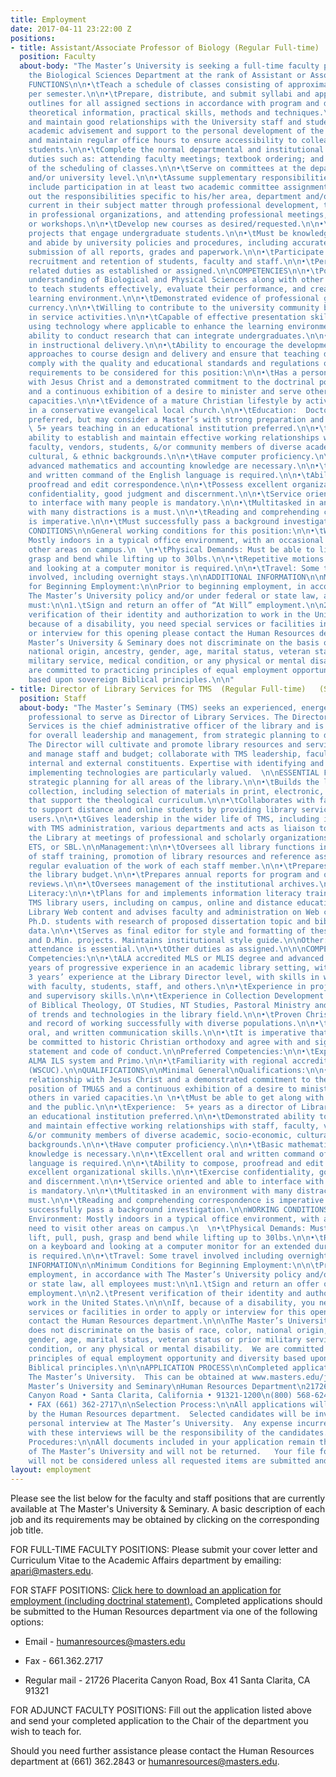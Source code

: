 ```yaml
---
title: Employment
date: 2017-04-11 23:22:00 Z
positions:
- title: Assistant/Associate Professor of Biology (Regular Full-time)  (University)
  position: Faculty
  about-body: "The Master’s University is seeking a full-time faculty position in
    the Biological Sciences Department at the rank of Assistant or Associate Professor.\n\nESSENTIAL
    FUNCTIONS\n\n•\tTeach a schedule of classes consisting of approximately 12 units
    per semester.\n\n•\tPrepare, distribute, and submit syllabi and approved course
    outlines for all assigned sections in accordance with program and divisional policies.\n\n•\tTeach
    theoretical information, practical skills, methods and techniques.\n\n•\tEstablish
    and maintain good relationships with the University staff and students.\n\n•\tProvide
    academic advisement and support to the personal development of the students.\n\n•\tPost
    and maintain regular office hours to ensure accessibility to colleagues and to
    students.\n\n•\tComplete the normal departmental and institutional administrative
    duties such as: attending faculty meetings; textbook ordering; and coordination
    of the scheduling of classes.\n\n•\tServe on committees at the department, school,
    and/or university level.\n\n•\tAssume supplementary responsibilities that will
    include participation in at least two academic committee assignments.\n\n•\tCarry
    out the responsibilities specific to his/her area, department and/or program.\n\n•\tStay
    current in their subject matter through professional development, through involvement
    in professional organizations, and attending professional meetings, conference
    or workshops.\n\n•\tDevelop new courses as desired/requested.\n\n•\tDevelop research
    projects that engage undergraduate students.\n\n•\tMust be knowledgeable about
    and abide by university policies and procedures, including accurate and timely
    submission of all reports, grades and paperwork.\n\n•\tParticipate in the marketing,
    recruitment and retention of students, faculty and staff.\n\n•\tPerform other
    related duties as established or assigned.\n\nCOMPETENCIES\n\n•\tPossess in depth
    understanding of Biological and Physical Sciences along with other related information.\n\n•\tAptitude
    to teach students effectively, evaluate their performance, and create a supportive
    learning environment.\n\n•\tDemonstrated evidence of professional growth and academic
    currency.\n\n•\tWilling to contribute to the university community by participating
    in service activities.\n\n•\tCapable of effective presentation skills including
    using technology where applicable to enhance the learning environment.\n\n•\tDemonstrated
    ability to conduct research that can integrate undergraduates.\n\n•\tCreative
    in instructional delivery.\n\n•\tAbility to encourage the development of innovative
    approaches to course design and delivery and ensure that teaching design and delivery
    comply with the quality and educational standards and regulations of the department.\n\nQUALIFICATIONS\n\nMinimum
    requirements to be considered for this position:\n\n•\tHas a personal relationship
    with Jesus Christ and a demonstrated commitment to the doctrinal position of TMU&S
    and a continuous exhibition of a desire to minister and serve others in varied
    capacities.\n\n•\tEvidence of a mature Christian lifestyle by active involvement
    in a conservative evangelical local church.\n\n•\tEducation:  Doctoral degree
    preferred, but may consider a Master’s with strong preparation and promise.\n\n•\tExperience:
    \ 5+ years teaching in an educational institution preferred.\n\n•\tDemonstrated
    ability to establish and maintain effective working relationships with staff,
    faculty, vendors, students, &/or community members of diverse academic, socio-economic,
    cultural, & ethnic backgrounds.\n\n•\tHave computer proficiency.\n\n•\tBasic to
    advanced mathematics and accounting knowledge are necessary.\n\n•\tExcellent oral
    and written command of the English language is required.\n\n•\tAbility to compose,
    proofread and edit correspondence.\n\n•\tPossess excellent organizational skills.\n\n•\tExercise
    confidentiality, good judgment and discernment.\n\n•\tService oriented and able
    to interface with many people is mandatory.\n\n•\tMultitasked in an environment
    with many distractions is a must.\n\n•\tReading and comprehending correspondence
    is imperative.\n\n•\tMust successfully pass a background investigation.\n\nWORKING
    CONDITIONS\n\nGeneral working conditions for this position:\n\n•\tWorking Environment:
    Mostly indoors in a typical office environment, with an occasional need to visit
    other areas on campus.\n  \n•\tPhysical Demands: Must be able to lift, pull, push,
    grasp and bend while lifting up to 30lbs.\n\n•\tRepetitive motions on a keyboard
    and looking at a computer monitor is required.\n\n•\tTravel: Some travel may be
    involved, including overnight stays.\n\nADDITIONAL INFORMATION\n\nMinimum Conditions
    for Beginning Employment:\n\nPrior to beginning employment, in accordance with
    The Master’s University policy and/or under federal or state law, all employees
    must:\n\n1.\tSign and return an offer of “At Will” employment.\n\n2.\tPresent
    verification of their identity and authorization to work in the United States.\n\nIf,
    because of a disability, you need special services or facilities in order to apply
    or interview for this opening please contact the Human Resources department.\n\nThe
    Master’s University & Seminary does not discriminate on the basis of race, color,
    national origin, ancestry, gender, age, marital status, veteran status or prior
    military service, medical condition, or any physical or mental disability.  We
    are committed to practicing principles of equal employment opportunity and diversity
    based upon sovereign Biblical principles.\n\n"
- title: Director of Library Services for TMS  (Regular Full-time)   (Seminary)
  position: Staff
  about-body: "The Master’s Seminary (TMS) seeks an experienced, energetic and innovative
    professional to serve as Director of Library Services. The Director of Library
    Services is the chief administrative officer of the library and is responsible
    for overall leadership and management, from strategic planning to daily operations.
    The Director will cultivate and promote library resources and services; develop
    and manage staff and budget; collaborate with TMS leadership, faculty and other
    internal and external constituents. Expertise with identifying and strategically
    implementing technologies are particularly valued.  \n\nESSENTIAL FUNCTIONS\n\nVision:\n\n•\tConsiders
    strategic planning for all areas of the library.\n\n•\tBuilds the library resource
    collection, including selection of materials in print, electronic, and other formats
    that support the theological curriculum.\n\n•\tCollaborates with faculty and librarians
    to support distance and online students by providing library services to remote
    users.\n\n•\tGives leadership in the wider life of TMS, including interaction
    with TMS administration, various departments and acts as liaison to the faculty.\n\n•\tRepresents
    the Library at meetings of professional and scholarly organizations such as ATLA,
    ETS, or SBL.\n\nManagement:\n\n•\tOversees all library functions including supervision
    of staff training, promotion of library resources and reference assistance.\n\n•\tProvides
    regular evaluation of the work of each staff member.\n\n•\tPrepares and manages
    the library budget.\n\n•\tPrepares annual reports for program and organizational
    reviews.\n\n•\tOversees management of the institutional archives.\n\nInformation
    Literacy:\n\n•\tPlans for and implements information literacy training for all
    TMS library users, including on campus, online and distance education.\n\n•\tGuides
    Library Web content and advises faculty and administration on Web content.\n\n•\tAids
    Ph.D. students with research of proposed dissertation topic and bibliographic
    data.\n\n•\tServes as final editor for style and formatting of theses, dissertations
    and D.Min. projects. Maintains institutional style guide.\n\nOther:\n\n•\tRegular
    attendance is essential.\n\n•\tOther duties as assigned.\n\n\nCOMPETENCIES\n\nRequired
    Competencies:\n\n•\tALA accredited MLS or MLIS degree and advanced degree in Theology.\n\n•\t5+
    years of progressive experience in an academic library setting, with at least
    3 years’ experience at the Library Director level, with skills in working effectively
    with faculty, students, staff, and others.\n\n•\tExperience in project management
    and supervisory skills.\n\n•\tExperience in Collection Development in the area
    of Biblical Theology, OT Studies, NT Studies, Pastoral Ministry and Biblical Exposition.\n\n•\tKnowledge
    of trends and technologies in the library field.\n\n•\tProven Christian character
    and record of working successfully with diverse populations.\n\n•\tStrong interpersonal,
    oral, and written communication skills.\n\n•\tIt is imperative that the candidates
    be committed to historic Christian orthodoxy and agree with and sign the TMS doctrinal
    statement and code of conduct.\n\nPreferred Competencies:\n\n•\tExperience with
    ALMA ILS system and Primo.\n\n•\tFamiliarity with regional accreditation processes
    (WSCUC).\n\nQUALIFICATIONS\n\nMinimal General\nQualifications:\n\n•\tHas a personal
    relationship with Jesus Christ and a demonstrated commitment to the doctrinal
    position of TMU&S and a continuous exhibition of a desire to minister and serve
    others in varied capacities.\n \n•\tMust be able to get along with co-workers
    and the public.\n\n•\tExperience:  5+ years as a director of Library Science in
    an educational institution preferred.\n\n•\tDemonstrated ability to establish
    and maintain effective working relationships with staff, faculty, vendors, students,
    &/or community members of diverse academic, socio-economic, cultural, & ethnic
    backgrounds.\n\n•\tHave computer proficiency.\n\n•\tBasic mathematics and accounting
    knowledge is necessary.\n\n•\tExcellent oral and written command of the English
    language is required.\n\n•\tAbility to compose, proofread and edit correspondence.\n\n•\tPossess
    excellent organizational skills.\n\n•\tExercise confidentiality, good judgment
    and discernment.\n\n•\tService oriented and able to interface with many people
    is mandatory.\n\n•\tMultitasked in an environment with many distractions is a
    must.\n\n•\tReading and comprehending correspondence is imperative.\n\n•\tMust
    successfully pass a background investigation.\n\nWORKING CONDITIONS\n\n•\tWorking
    Environment: Mostly indoors in a typical office environment, with an occasional
    need to visit other areas on campus.\n  \n•\tPhysical Demands: Must be able to
    lift, pull, push, grasp and bend while lifting up to 30lbs.\n\n•\tRepetitive motions
    on a keyboard and looking at a computer monitor for an extended duration of time
    is required.\n\n•\tTravel: Some travel involved including overnight stays.\n\nADDITIONAL
    INFORMATION\n\nMinimum Conditions for Beginning Employment:\n\n\tPrior to beginning
    employment, in accordance with The Master’s University policy and/or under federal
    or state law, all employees must:\n\n1.\tSign and return an offer of “At Will”
    employment.\n\n2.\tPresent verification of their identity and authorization to
    work in the United States.\n\n\nIf, because of a disability, you need special
    services or facilities in order to apply or interview for this opening please
    contact the Human Resources department.\n\n\nThe Master’s University & Seminary
    does not discriminate on the basis of race, color, national origin, ancestry,
    gender, age, marital status, veteran status or prior military service, medical
    condition, or any physical or mental disability.  We are committed to practicing
    principles of equal employment opportunity and diversity based upon sovereign
    Biblical principles.\n\n\nAPPLICATION PROCESS\n\nCompleted application form from
    The Master’s University.  This can be obtained at www.masters.edu/jobs or by contacting\n\nThe
    Master’s University and Seminary\nHuman Resources Department\n21726 Placerita
    Canyon Road • Santa Clarita, California • 91321-1200\n(800) 568-6248 • (661) 362-2844
    • FAX (661) 362-2717\n\nSelection Process:\n\nAll applications will be reviewed
    by the Human Resources department.  Selected candidates will be invited for a
    personal interview at The Master’s University.  Any expense incurred in connection
    with these interviews will be the responsibility of the candidates.\n\n\nApplication
    Procedures:\n\nAll documents included in your application remain the sole property
    of The Master’s University and will not be returned.   Your file for this opening
    will not be considered unless all requested items are submitted and are complete.\n\n\n"
layout: employment
---
```


Please see the list below for the faculty and staff positions that are currently available at The Master's University & Seminary. A basic description of each job and its requirements may be obtained by clicking on the corresponding job title.

FOR FULL-TIME FACULTY POSITIONS: Please submit your cover letter and Curriculum Vitae to the Academic Affairs department by emailing: apari@masters.edu.

FOR STAFF POSITIONS: [Click here to download an application for employment (including doctrinal statement).](http://www.masters.edu//uploads/TMUS%20Application%20for%20Employment-2d15a4.pdf) Completed applications should be submitted to the Human Resources department via one of the following options:

* Email - humanresources@masters.edu

* Fax - 661.362.2717

* Regular mail - 21726 Placerita Canyon Road, Box 41 Santa Clarita, CA 91321

FOR ADJUNCT FACULTY POSITIONS: Fill out the application listed above and send your completed application to the Chair of the department you wish to teach for.

Should you need further assistance please contact the Human Resources department at (661) 362.2843 or humanresources@masters.edu.
